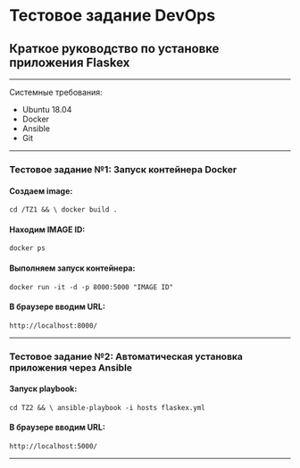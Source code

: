 # Тестовое задание DevOps

## Краткое руководство по установке приложения Flaskex

---

Системные требования:
* Ubuntu 18.04
* Docker
* Ansible
* Git


---

### Тестовое задание №1: Запуск контейнера Docker
#### Создаем image:

`cd /TZ1 && \ docker build .`

#### Находим IMAGE ID:
`docker ps`

#### Выполняем запуск контейнера:
`docker run -it -d -p 8000:5000 "IMAGE ID"`

#### В браузере вводим URL:
`http://localhost:8000/`

---

### Тестовое задание №2: Автоматическая установка приложения через Ansible

#### Запуск playbook:
`cd TZ2 && \ ansible-playbook -i hosts flaskex.yml`

#### В браузере вводим URL:
`http://localhost:5000/`

---

